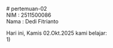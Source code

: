 # pertemuan-02<br>
NIM : 2511500086<br>
Nama : Dedi Fitrianto<br>

Hari ini, Kamis 02.Okt.2025 kami belajar:<br>
1) 